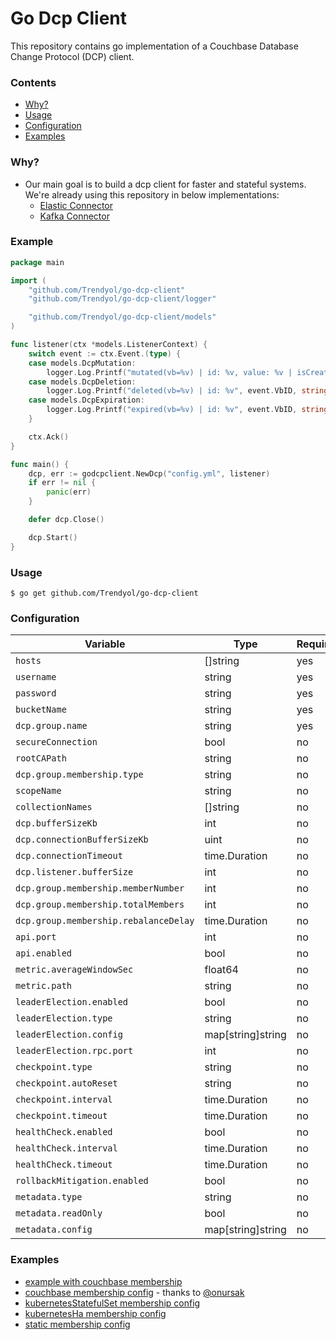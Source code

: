 # Go Dcp Client

This repository contains go implementation of a Couchbase Database Change Protocol (DCP) client.

### Contents

* [Why?](#why)
* [Usage](#usage)
* [Configuration](#configuration)
* [Examples](#examples)

### Why?

+ Our main goal is to build a dcp client for faster and stateful systems. We're already using this repository in below
  implementations:
    + [Elastic Connector](https://github.com/Trendyol/go-elasticsearch-connect-couchbase)
    + [Kafka Connector](https://github.com/Trendyol/go-kafka-connect-couchbase)

### Example

```go
package main

import (
	"github.com/Trendyol/go-dcp-client"
	"github.com/Trendyol/go-dcp-client/logger"

	"github.com/Trendyol/go-dcp-client/models"
)

func listener(ctx *models.ListenerContext) {
	switch event := ctx.Event.(type) {
	case models.DcpMutation:
		logger.Log.Printf("mutated(vb=%v) | id: %v, value: %v | isCreated: %v", event.VbID, string(event.Key), string(event.Value), event.IsCreated())
	case models.DcpDeletion:
		logger.Log.Printf("deleted(vb=%v) | id: %v", event.VbID, string(event.Key))
	case models.DcpExpiration:
		logger.Log.Printf("expired(vb=%v) | id: %v", event.VbID, string(event.Key))
	}

	ctx.Ack()
}

func main() {
	dcp, err := godcpclient.NewDcp("config.yml", listener)
	if err != nil {
		panic(err)
	}

	defer dcp.Close()

	dcp.Start()
}
```

### Usage

```
$ go get github.com/Trendyol/go-dcp-client

```

### Configuration

| Variable                              | Type              | Required | Default   |
|---------------------------------------|-------------------|----------|-----------|
| `hosts`                               | []string          | yes      |           |
| `username`                            | string            | yes      |           |
| `password`                            | string            | yes      |           |
| `bucketName`                          | string            | yes      |           |
| `dcp.group.name`                      | string            | yes      |           |
| `secureConnection`                    | bool              | no       | false     |
| `rootCAPath`                          | string            | no       | *not set  |
| `dcp.group.membership.type`           | string            | no       | couchbase |
| `scopeName`                           | string            | no       | _default  |
| `collectionNames`                     | []string          | no       | _default  |
| `dcp.bufferSizeKb`                    | int               | no       | 16384     |
| `dcp.connectionBufferSizeKb`          | uint              | no       | 20480     |
| `dcp.connectionTimeout`               | time.Duration     | no       | 5s        |
| `dcp.listener.bufferSize`             | int               | no       | 1         |
| `dcp.group.membership.memberNumber`   | int               | no       | 1         |
| `dcp.group.membership.totalMembers`   | int               | no       | 1         |
| `dcp.group.membership.rebalanceDelay` | time.Duration     | no       | 20s       |
| `api.port`                            | int               | no       | 8080      |
| `api.enabled`                         | bool              | no       | true      |
| `metric.averageWindowSec`             | float64           | no       | 10.0      |
| `metric.path`                         | string            | no       | /metrics  |
| `leaderElection.enabled`              | bool              | no       | false     |
| `leaderElection.type`                 | string            | no       | *not set  |
| `leaderElection.config`               | map[string]string | no       | *not set  |
| `leaderElection.rpc.port`             | int               | no       | 8081      |
| `checkpoint.type`                     | string            | no       | auto      |
| `checkpoint.autoReset`                | string            | no       | earliest  |
| `checkpoint.interval`                 | time.Duration     | no       | 20s       |
| `checkpoint.timeout`                  | time.Duration     | no       | 5s        |
| `healthCheck.enabled`                 | bool              | no       | true      |
| `healthCheck.interval`                | time.Duration     | no       | 20s       |
| `healthCheck.timeout`                 | time.Duration     | no       | 5s        |
| `rollbackMitigation.enabled`          | bool              | no       | true      |
| `metadata.type`                       | string            | no       | couchbase |
| `metadata.readOnly`                   | bool              | no       | false     |
| `metadata.config`                     | map[string]string | no       | *not set  |

### Examples

- [example with couchbase membership](example/main.go)
- [couchbase membership config](example/config.yml) - thanks to [@onursak](https://github.com/onursak)
- [kubernetesStatefulSet membership config](example/config_k8s_stateful_set.yml)
- [kubernetesHa membership config](example/config_k8s_leader_election.yml)
- [static membership config](example/config_static.yml)
